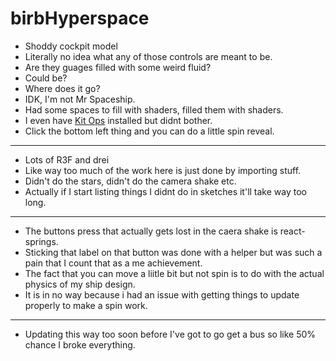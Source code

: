 # birbHyperspace

- Shoddy cockpit model
- Literally no idea what any of those controls are meant to be.
- Are they guages filled with some weird fluid?
- Could be?
- Where does it go?
- IDK, I'm not Mr Spaceship.
- Had some spaces to fill with shaders, filled them with shaders.
- I even have [Kit Ops](https://www.kit-ops.com/) installed but didnt bother.
- Click the bottom left thing and you can do a little spin reveal.

***

- Lots of R3F and drei
- Like way too much of the work here is just done by importing stuff.
- Didn't do the stars, didn't do the camera shake etc.
- Actually if I start listing things I didnt do in sketches it'll take way too long.

***

- The buttons press that actually gets lost in the caera shake is react-springs.
- Sticking that label on that button was done with a helper but was such a pain that I count that as a me achievement. 
- The fact that you can move a liitle bit but not spin is to do with the actual physics of my ship design.
- It is in no way because i had an issue with getting things to update properly to make a spin work. 


***

- Updating this way too soon before I've got to go get a bus so like 50% chance I broke everything.

